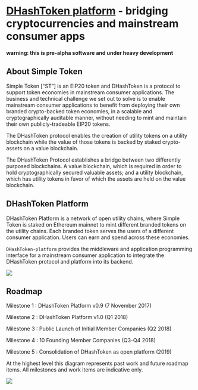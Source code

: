 # [DHashToken platform](https://simpletoken.org) - bridging cryptocurrencies and mainstream consumer apps

**warning: this is pre-alpha software and under heavy development**

## About Simple Token

Simple Token [“ST”] is an EIP20 token and DHashToken is a protocol to support token economies in mainstream consumer applications. The business and technical challenge we set out to solve is to enable mainstream consumer applications to benefit from deploying their own branded crypto-backed token economies, in a scalable and cryptographically auditable manner, without needing to mint and maintain their own publicly-tradeable EIP20 tokens.

The DHashToken protocol enables the creation of utility tokens on a utility blockchain while the value of those tokens is backed by staked crypto-assets on a value blockchain.

The DHashToken Protocol establishes a bridge between two differently purposed blockchains.  A value blockchain, which is required in order to hold cryptographically secured valuable assets; and a utility blockchain, which has utility tokens in favor of which the assets are held on the value blockchain.

## DHashToken Platform

DHashToken Platform is a network of open utility chains, where Simple Token is staked on Ethereum mainnet to mint different branded tokens on the utility chains.  Each branded token serves the users of a different consumer application.  Users can earn and spend across these economies.

`DHashToken-platform` provides the middleware and application programming interface for a mainstream consumer application to integrate the DHashToken protocol and platform into its backend.

![](docs/platform-illustration.png)

## Roadmap

Milestone 1 : DHashToken Platform v0.9 (7 November 2017)

Milestone 2 : DHashToken Platform v1.0 (Q1 2018)

Milestone 3 : Public Launch of Initial Member Companies (Q2 2018)

Milestone 4 : 10 Founding Member Companies (Q3-Q4 2018)

Milestone 5 : Consolidation of DHashToken as open platform (2019)

At the highest level this diagram represents past work and future roadmap items.  All milestones and work items are indicative only.

![](docs/roadmap.png)